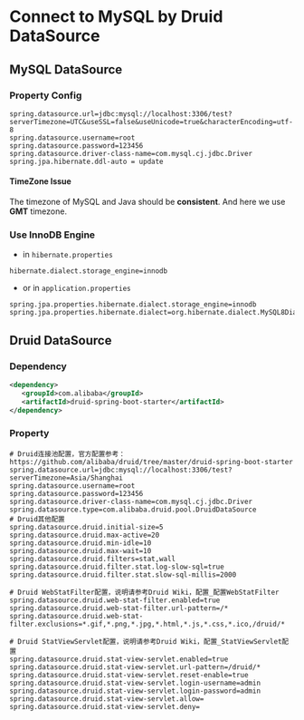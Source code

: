 # Connect to MySQL by Druid DataSource

## MySQL DataSource 

### Property Config
```properties
spring.datasource.url=jdbc:mysql://localhost:3306/test?serverTimezone=UTC&useSSL=false&useUnicode=true&characterEncoding=utf-8
spring.datasource.username=root
spring.datasource.password=123456
spring.datasource.driver-class-name=com.mysql.cj.jdbc.Driver
spring.jpa.hibernate.ddl-auto = update
```

#### TimeZone Issue
The timezone of MySQL and Java should be **consistent**. And here we use **GMT** timezone. 

### Use InnoDB Engine
- in `hibernate.properties`
```properties
hibernate.dialect.storage_engine=innodb
```
- or in `application.properties`
```properties
spring.jpa.properties.hibernate.dialect.storage_engine=innodb
spring.jpa.properties.hibernate.dialect=org.hibernate.dialect.MySQL8Dialect
```

## Druid DataSource

### Dependency

```xml
<dependency>
   <groupId>com.alibaba</groupId>
   <artifactId>druid-spring-boot-starter</artifactId>
</dependency>
```

### Property

```properties
# Druid连接池配置，官方配置参考：https://github.com/alibaba/druid/tree/master/druid-spring-boot-starter
spring.datasource.url=jdbc:mysql://localhost:3306/test?serverTimezone=Asia/Shanghai
spring.datasource.username=root
spring.datasource.password=123456
spring.datasource.driver-class-name=com.mysql.cj.jdbc.Driver
spring.datasource.type=com.alibaba.druid.pool.DruidDataSource
# Druid其他配置
spring.datasource.druid.initial-size=5
spring.datasource.druid.max-active=20
spring.datasource.druid.min-idle=10
spring.datasource.druid.max-wait=10
spring.datasource.druid.filters=stat,wall
spring.datasource.druid.filter.stat.log-slow-sql=true
spring.datasource.druid.filter.stat.slow-sql-millis=2000

# Druid WebStatFilter配置，说明请参考Druid Wiki，配置_配置WebStatFilter
spring.datasource.druid.web-stat-filter.enabled=true
spring.datasource.druid.web-stat-filter.url-pattern=/*
spring.datasource.druid.web-stat-filter.exclusions=*.gif,*.png,*.jpg,*.html,*.js,*.css,*.ico,/druid/*

# Druid StatViewServlet配置，说明请参考Druid Wiki，配置_StatViewServlet配置
spring.datasource.druid.stat-view-servlet.enabled=true
spring.datasource.druid.stat-view-servlet.url-pattern=/druid/*
spring.datasource.druid.stat-view-servlet.reset-enable=true
spring.datasource.druid.stat-view-servlet.login-username=admin
spring.datasource.druid.stat-view-servlet.login-password=admin
spring.datasource.druid.stat-view-servlet.allow=
spring.datasource.druid.stat-view-servlet.deny=
```